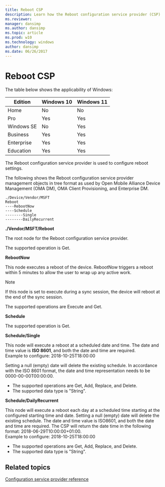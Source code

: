 ```yaml
---
title: Reboot CSP
description: Learn how the Reboot configuration service provider (CSP) is used to configure reboot settings.
ms.reviewer: 
manager: dansimp
ms.author: dansimp
ms.topic: article
ms.prod: w10
ms.technology: windows
author: dansimp
ms.date: 06/26/2017
---
```


# Reboot CSP

The table below shows the applicability of Windows:

|Edition|Windows 10|Windows 11|
|--- |--- |--- |
|Home|No|No|
|Pro|Yes|Yes|
|Windows SE|No|Yes|
|Business|Yes|Yes|
|Enterprise|Yes|Yes|
|Education|Yes|Yes|

The Reboot configuration service provider is used to configure reboot settings.

The following shows the Reboot configuration service provider management objects in tree format as used by Open Mobile Alliance Device Management (OMA DM), OMA Client Provisioning, and Enterprise DM.

```
./Device/Vendor/MSFT
Reboot
----RebootNow
----Schedule
--------Single
--------DailyRecurrent
```

<a href="" id="--vendor-msft-reboot"></a>**./Vendor/MSFT/Reboot**  

The root node for the Reboot configuration service provider.

The supported operation is Get.

<a href="" id="rebootnow"></a>**RebootNow**  

This node executes a reboot of the device. RebootNow triggers a reboot within 5 minutes to allow the user to wrap up any active work.

> [!NOTE]
> If this node is set to execute during a sync session, the device will reboot at the end of the sync session.

The supported operations are Execute and Get.

<a href="" id="schedule"></a>**Schedule**  

The supported operation is Get.

<a href="" id="schedule-single"></a>**Schedule/Single**  

This node will execute a reboot at a scheduled date and time. The date and time value is **ISO 8601**, and both the date and time are required.  
Example to configure: 2018-10-25T18:00:00

Setting a null (empty) date will delete the existing schedule. In accordance with the ISO 8601 format, the date and time representation needs to be 0000-00-00T00:00:00.

- The supported operations are Get, Add, Replace, and Delete.
- The supported data type is "String".

<a href="" id="schedule-dailyrecurrent"></a>**Schedule/DailyRecurrent**  

This node will execute a reboot each day at a scheduled time starting at the configured starting time and date. Setting a null (empty) date will delete the existing schedule. The date and time value is ISO8601, and both the date and time are required. The CSP will return the date time in the following format: 2018-06-29T10:00:00+01:00.  
Example to configure: 2018-10-25T18:00:00

- The supported operations are Get, Add, Replace, and Delete.
- The supported data type is "String".

## Related topics

[Configuration service provider reference](configuration-service-provider-reference.md)
